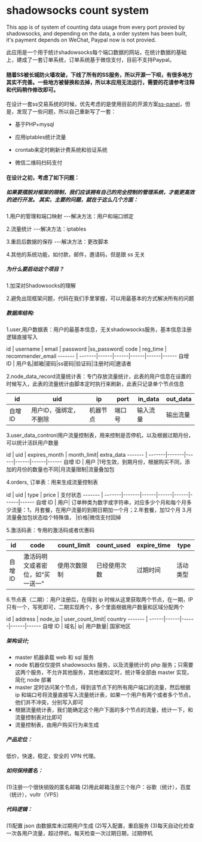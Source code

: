 # shadowsocks count system

This app is of system of counting data usage from every port provied by shadowsocks, and depending on the data, a order system has been built, it's payment depends on WeChat, Paypal now is not provied.

此应用是一个用于统计shadowsocks每个端口数据的网站，在统计数据的基础上，建成了一套订单系统，订单系统基于微信支付，目前不支持Paypal。

#### 随着SS被长城防火墙攻破，下线了所有的SS服务，所以开源一下呗，有很多地方其实不完善。一些地方被替换和去掉，所以本应用无法运行，需要的花请参考注释和代码稍作修改即可。

在设计一套ss交易系统的时候，优先考虑的是使用目前的开源方案[ss-panel](https://github.com/orvice/ss-panel)，但是，发现了一些问题，所以自己重新写了一套：

* 基于PHP+mysql

* 应用iptables统计流量

* crontab来定时刷新计费系统和验证系统

* 微信二维码扫码支付

#### 在设计之初，考虑了如下问题：

##### 如果要摆脱对框架的限制，我们应该拥有自己的完全控制的管理系统，才能更高效的进行开发。 其实，主要的问题，就在于这么几个方面：

1.用户的管理和端口映射 ---解决方法：用户和端口绑定

2.流量统计 ---解决方法：iptables

3.重启后数据的保存 ---解决方法：更改脚本

4.其他的系统功能，如付款，邮件，邀请码，但是跟 ss 无关

##### 为什么要启动这个项目？

1.加深对Shadowsocks的理解

2.避免出现框架问题，代码在我们手里掌握，可以用最基本的方式解决所有的问题

##### 数据库结构:

1.user,用户数据表：用户的最基本信息，无关shadowsocks服务，基本信息注册逻辑直接写入

id | username | email | password |ss_password| code | reg_time | recommender_email
------- | -------|------|------|------|------|------
自增 ID |  用户名|邮箱|密码|ss密码|验证码|注册时间|邀请者

2.node_data_record流量统计表：专门存放流量统计，此表的用户信息在设置的时候写入，此表的流量统计由脚本定时执行来刷新，此表只记录单个节点信息

id | uid  |  ip | port | in_data |out_data
------- | ------|-------|------|------ |------
自增 ID |  用户ID，强绑定，不删除 |机器节点|端口号|输入流量|输出流量


3.user_data_contronl用户流量控制表，用来控制是否停机，以及根据过期月份，可以统计活跃用户数量

id |  uid | expires_month | month_limit| extra_data
------- | -------|-------|------|------|------|------
自增 ID |  用户 |1号生效，到期月份，根据购买不同，添加的月份的数量也不同|月流量限制|流量叠加包

4.orders, 订单表：用来生成流量控制表

id |  uid | type | price | 支付状态
------- | -------|-------|------|------|------|------|------
自增 ID |  用户| 订单种类为数字或字符串，对应多少个月和每个月多少流量：1，月套餐，在用户流量的到期日期加一个月；2.年套餐，加12个月 3.月流量叠加包状态给个特殊值， |价格|微信支付回掉

5.激活码表：专用的激活码或者优惠码

id | code | count_limit | count_used| expire_time| type
------- | ------|------|------|------|------
自增 ID | 激活码明文或者密位，如“买一送一”| 使用次数限制| 已经使用次数| 过期时间| 活动类型

6.节点表（二期）：用户注册后，在得到 ip 时候从这里获取两个节点，在一期，IP 只有一个，写死即可，二期实现两个，多个里面根据用户数量和区域分配两个

id | address | node_ip | user_count_limit| country
------- | ------|------|------|------|------
自增 ID | 域名|  ip|  用户数量| 国家地区


##### 架构设计;

* master 机器承载 web 和 sql 服务
* node 机器仅仅提供 shadowsocks 服务，以及流量统计的 php 服务；只需要这两个服务，不允许其他服务，其他诸如定时，统计等全部由 master 实现，简化 node 部署
* master 定时访问某个节点，得到该节点下的所有用户端口的流量，然后根据 ip 和端口号将流量直接写入流量统计表，如果一个用户有两个或者多个节点，他们并不冲突，分别写入即可
* 根据流量统计表，我们能确定这个用户下面的多个节点的流量，统计一下，和流量控制表对比即可
* 流量控制表，由用户购买行为来生成



##### 产品定位：

低价，快速，稳定，安全的 VPN 代理。

##### 如何保持匿名：

(1)注册一个很快销毁的匿名邮箱
(2)用此邮箱注册三个账户：谷歌（统计），百度（统计），vultr（VPS）

##### 代码逻辑：

(1)配置 json 由数据库未过期用户生成
(2)写入配置，重启服务
(3)每天自动化检查一次各用户流量，超过停机，每天检查一次过期日期，过期停机

